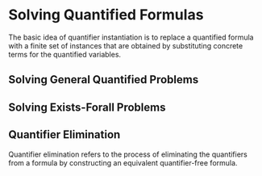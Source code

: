 # Solving Quantified Formulas

The basic idea of quantifier instantiation is to replace a quantified formula with a finite set of instances that are obtained by substituting concrete terms for the quantified variables.


## Solving General Quantified Problems


## Solving Exists-Forall Problems

## Quantifier Elimination
 
 Quantifier elimination refers to the process of eliminating the quantifiers from a formula by constructing an equivalent quantifier-free formula. 